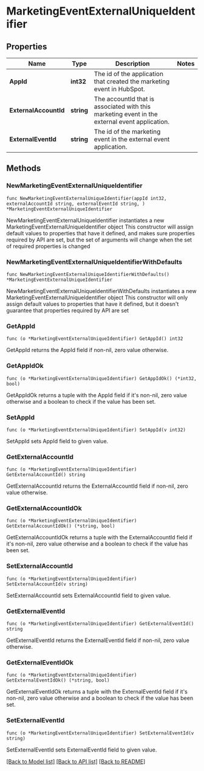 # MarketingEventExternalUniqueIdentifier

## Properties

Name | Type | Description | Notes
------------ | ------------- | ------------- | -------------
**AppId** | **int32** | The id of the application that created the marketing event in HubSpot. | 
**ExternalAccountId** | **string** | The accountId that is associated with this marketing event in the external event application. | 
**ExternalEventId** | **string** | The id of the marketing event in the external event application. | 

## Methods

### NewMarketingEventExternalUniqueIdentifier

`func NewMarketingEventExternalUniqueIdentifier(appId int32, externalAccountId string, externalEventId string, ) *MarketingEventExternalUniqueIdentifier`

NewMarketingEventExternalUniqueIdentifier instantiates a new MarketingEventExternalUniqueIdentifier object
This constructor will assign default values to properties that have it defined,
and makes sure properties required by API are set, but the set of arguments
will change when the set of required properties is changed

### NewMarketingEventExternalUniqueIdentifierWithDefaults

`func NewMarketingEventExternalUniqueIdentifierWithDefaults() *MarketingEventExternalUniqueIdentifier`

NewMarketingEventExternalUniqueIdentifierWithDefaults instantiates a new MarketingEventExternalUniqueIdentifier object
This constructor will only assign default values to properties that have it defined,
but it doesn't guarantee that properties required by API are set

### GetAppId

`func (o *MarketingEventExternalUniqueIdentifier) GetAppId() int32`

GetAppId returns the AppId field if non-nil, zero value otherwise.

### GetAppIdOk

`func (o *MarketingEventExternalUniqueIdentifier) GetAppIdOk() (*int32, bool)`

GetAppIdOk returns a tuple with the AppId field if it's non-nil, zero value otherwise
and a boolean to check if the value has been set.

### SetAppId

`func (o *MarketingEventExternalUniqueIdentifier) SetAppId(v int32)`

SetAppId sets AppId field to given value.


### GetExternalAccountId

`func (o *MarketingEventExternalUniqueIdentifier) GetExternalAccountId() string`

GetExternalAccountId returns the ExternalAccountId field if non-nil, zero value otherwise.

### GetExternalAccountIdOk

`func (o *MarketingEventExternalUniqueIdentifier) GetExternalAccountIdOk() (*string, bool)`

GetExternalAccountIdOk returns a tuple with the ExternalAccountId field if it's non-nil, zero value otherwise
and a boolean to check if the value has been set.

### SetExternalAccountId

`func (o *MarketingEventExternalUniqueIdentifier) SetExternalAccountId(v string)`

SetExternalAccountId sets ExternalAccountId field to given value.


### GetExternalEventId

`func (o *MarketingEventExternalUniqueIdentifier) GetExternalEventId() string`

GetExternalEventId returns the ExternalEventId field if non-nil, zero value otherwise.

### GetExternalEventIdOk

`func (o *MarketingEventExternalUniqueIdentifier) GetExternalEventIdOk() (*string, bool)`

GetExternalEventIdOk returns a tuple with the ExternalEventId field if it's non-nil, zero value otherwise
and a boolean to check if the value has been set.

### SetExternalEventId

`func (o *MarketingEventExternalUniqueIdentifier) SetExternalEventId(v string)`

SetExternalEventId sets ExternalEventId field to given value.



[[Back to Model list]](../README.md#documentation-for-models) [[Back to API list]](../README.md#documentation-for-api-endpoints) [[Back to README]](../README.md)


